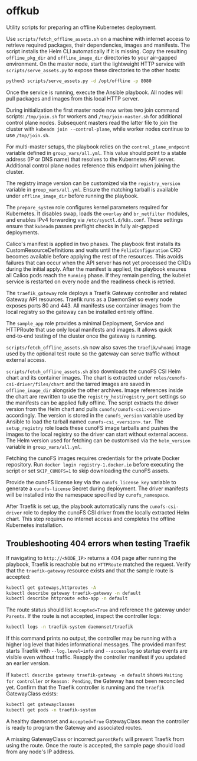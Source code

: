 # offkub

Utility scripts for preparing an offline Kubernetes deployment.

Use `scripts/fetch_offline_assets.sh` on a machine with internet access to
retrieve required packages, their dependencies, images and manifests. The
script installs the Helm CLI automatically if it is missing. Copy the resulting
`offline_pkg_dir` and `offline_image_dir` directories to your air-gapped
environment. On the master node, start the lightweight HTTP service
with `scripts/serve_assets.py` to expose these directories to the other
hosts:

```bash
python3 scripts/serve_assets.py -d /opt/offline -p 8080
```

Once the service is running, execute the Ansible playbook. All nodes
will pull packages and images from this local HTTP server.

During initialization the first master node now writes two join command
scripts: `/tmp/join.sh` for workers and `/tmp/join-master.sh` for additional
control plane nodes. Subsequent masters read the latter file to join the
cluster with `kubeadm join --control-plane`, while worker nodes continue to use
`/tmp/join.sh`.

For multi-master setups, the playbook relies on the `control_plane_endpoint`
variable defined in `group_vars/all.yml`. This value should point to a stable
address (IP or DNS name) that resolves to the Kubernetes API server. Additional
control plane nodes reference this endpoint when joining the cluster.

The registry image version can be customized via the `registry_version`
variable in `group_vars/all.yml`. Ensure the matching tarball is available
under `offline_image_dir` before running the playbook.

The `prepare_system` role configures kernel parameters required for Kubernetes.
It disables swap, loads the `overlay` and `br_netfilter` modules, and enables
IPv4 forwarding via `/etc/sysctl.d/k8s.conf`. These settings ensure that
`kubeadm` passes preflight checks in fully air‑gapped deployments.

Calico's manifest is applied in two phases. The playbook first installs its
CustomResourceDefinitions and waits until the `FelixConfiguration` CRD becomes
available before applying the rest of the resources. This avoids failures that
can occur when the API server has not yet processed the CRDs during the initial
apply. After the manifest is applied, the playbook ensures all Calico pods
reach the `Running` phase. If they remain pending, the kubelet service is
restarted on every node and the readiness check is retried.


The `traefik_gateway` role deploys a Traefik Gateway controller and related
Gateway API resources. Traefik runs as a DaemonSet so every node exposes ports
80 and 443. All manifests use container images from the local registry so the
gateway can be installed entirely offline.

The `sample_app` role provides a minimal Deployment, Service and HTTPRoute that
use only local manifests and images. It allows quick end‑to‑end testing of the
cluster once the gateway is running.

`scripts/fetch_offline_assets.sh` now also saves the `traefik/whoami` image
used by the optional test route so the gateway can serve traffic without
external access.

`scripts/fetch_offline_assets.sh` also downloads the cunoFS CSI Helm chart and
its container images. The chart is extracted under
`roles/cunofs-csi-driver/files/chart` and the tarred images are saved in
`offline_image_dir` alongside the other archives.
Image references inside the chart are rewritten to use the
`registry_host`/`registry_port` settings so the manifests can be applied
fully offline.
The script extracts the driver version from the Helm chart and pulls
`cunofs/cunofs-csi:<version>` accordingly. The version is stored in the
`cunofs_version` variable used by Ansible to load the tarball named
`cunofs-csi_<version>.tar`.
The `setup_registry` role loads these cunoFS image tarballs and pushes the
images to the local registry so the driver can start without external access.
The Helm version used for fetching can be customised via the
`helm_version` variable in `group_vars/all.yml`.

Fetching the cunoFS images requires credentials for the private Docker
repository. Run `docker login registry-1.docker.io` before executing the
script or set `SKIP_CUNOFS=1` to skip downloading the cunoFS assets.

Provide the cunoFS license key via the `cunofs_license_key` variable to
generate a `cunofs-license` Secret during deployment. The driver manifests
will be installed into the namespace specified by `cunofs_namespace`.

After Traefik is set up, the playbook automatically runs the
`cunofs-csi-driver` role to deploy the cunoFS CSI driver from the locally
extracted Helm chart. This step requires no internet access and completes the
offline Kubernetes installation.

## Troubleshooting 404 errors when testing Traefik
If navigating to `http://<NODE_IP>` returns a 404 page after running the playbook,
Traefik is reachable but no `HTTPRoute` matched the request. Verify that the
`traefik-gateway` resource exists and that the sample route is accepted:

```bash
kubectl get gateways,httproutes -A
kubectl describe gateway traefik-gateway -n default
kubectl describe httproute echo-app -n default
```

The route status should list `Accepted=True` and reference the gateway under
`Parents`. If the route is not accepted, inspect the controller logs:

```bash
kubectl logs -n traefik-system daemonset/traefik
```
If this command prints no output, the controller may be running with a higher
log level that hides informational messages. The provided manifest starts
Traefik with `--log.level=info` and `--accesslog` so startup events are
visible even without traffic. Reapply the controller manifest if you updated
an earlier version.

If `kubectl describe gateway traefik-gateway -n default` shows `Waiting for controller`
or `Reason: Pending`, the Gateway has not been reconciled yet. Confirm that the
Traefik controller is running and the `traefik` GatewayClass exists:

```bash
kubectl get gatewayclasses
kubectl get pods -n traefik-system
```

A healthy daemonset and `Accepted=True` GatewayClass mean the controller is ready
to program the Gateway and associated routes.

A missing GatewayClass or incorrect `parentRefs` will prevent Traefik from using
the route. Once the route is accepted, the sample page should load from any
node's IP address.

